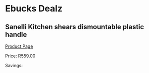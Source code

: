 
# Ebucks Dealz
## Sanelli Kitchen shears dismountable plastic handle
[Product Page](https://www.ebucks.com/web/shop/productSelected.do?prodId=1161862123&catId=714962196)

Price: R559.00

Savings: 


	